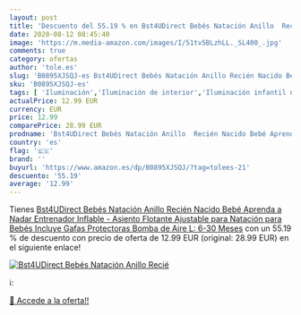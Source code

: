 ```yaml
---
layout: post
title: 'Descuento del 55.19 % en Bst4UDirect Bebés Natación Anillo  Recié'
date: 2020-08-12 08:45:40
image: 'https://m.media-amazon.com/images/I/51tv5BLzhLL._SL400_.jpg'
comments: true
category: ofertas
author: 'tole.es'
slug: 'B0895XJSQJ-es Bst4UDirect Bebés Natación Anillo Recién Nacido Bebé...'
sku: 'B0895XJSQJ-es'
tags: [ 'Iluminación','Iluminación de interior','Iluminación infantil nocturna','Lámparas e iluminación infantil','Monos para bebés niño','Ropa','Ropa de una pieza para bebés niño','Ropa para bebés','Ropa para bebés niño','bebé','bebés', ]
actualPrice: 12.99 EUR
currency: EUR
price: 12.99
comparePrice: 28.99 EUR
prodname: 'Bst4UDirect Bebés Natación Anillo  Recién Nacido Bebé Aprenda a Nadar Entrenador Inflable - Asiento Flotante Ajustable para Natación para Bebés Incluye Gafas Protectoras  Bomba de Aire  L: 6-30 Meses'
country: 'es'
flag: '🇪🇸'
brand: ''
buyurl: 'https://www.amazon.es/dp/B0895XJSQJ/?tag=tolees-21'
descuento: '55.19'
average: '12.99'
---
```


Tienes [Bst4UDirect Bebés Natación Anillo  Recién Nacido Bebé Aprenda a Nadar Entrenador Inflable - Asiento Flotante Ajustable para Natación para Bebés Incluye Gafas Protectoras  Bomba de Aire  L: 6-30 Meses](https://www.amazon.es/dp/B0895XJSQJ/?tag=tolees-21) con un 55.19 % de descuento con precio de oferta de 12.99 EUR (original: 28.99 EUR) en el siguiente enlace!

[![Bst4UDirect Bebés Natación Anillo  Recié](https://m.media-amazon.com/images/I/51tv5BLzhLL._SL400_.jpg)](https://www.amazon.es/dp/B0895XJSQJ/?tag=tolees-21)

ℹ️:


[🛒 Accede a la oferta!!](https://www.amazon.es/dp/B0895XJSQJ/?tag=tolees-21)
